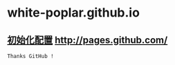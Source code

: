 white-poplar.github.io
======================

[初始化配置](http://pages.github.com/ "http://pages.github.com/") http://pages.github.com/
---
	Thanks GitHub !  